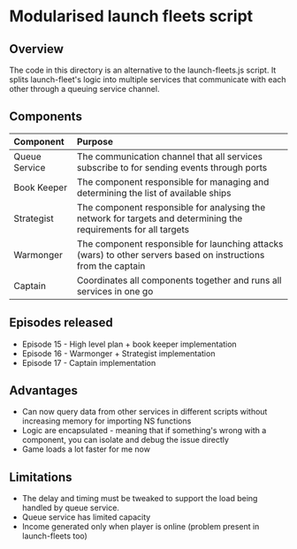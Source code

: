 # Modularised launch fleets script

## Overview
The code in this directory is an alternative to the launch-fleets.js script. It splits
launch-fleet's logic into multiple services that communicate with each other through a
queuing service channel.

## Components

| Component | Purpose |
|:----------|:--------------|
|Queue Service| The communication channel that all services subscribe to for sending events through ports |
|Book Keeper| The component responsible for managing and determining the list of available ships |
|Strategist| The component responsible for analysing the network for targets and determining the requirements for all targets |
|Warmonger| The component responsible for launching attacks (wars) to other servers based on instructions from the captain |
|Captain| Coordinates all components together and runs all services in one go |

## Episodes released

- Episode 15 - High level plan + book keeper implementation
- Episode 16 - Warmonger + Strategist implementation
- Episode 17 - Captain implementation

## Advantages
- Can now query data from other services in different scripts without increasing memory for importing NS functions
- Logic are encapsulated - meaning that if something's wrong with a component, you can isolate and debug the issue directly
- Game loads a lot faster for me now

## Limitations
- The delay and timing must be tweaked to support the load being handled by queue service. 
- Queue service has limited capacity
- Income generated only when player is online (problem present in launch-fleets too)
